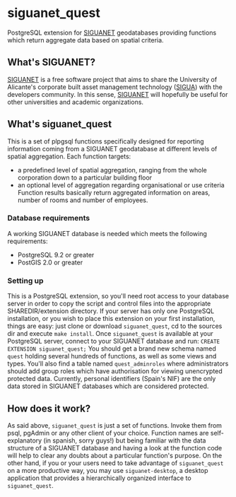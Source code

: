siguanet_quest
==============

PostgreSQL extension for [SIGUANET](https://github.com/labgeo/siguanet-dbsetup) geodatabases providing functions which return aggregate data based on spatial criteria.

## What's SIGUANET?
[SIGUANET](https://github.com/labgeo/siguanet-dbsetup) is a free software project that aims to share the University of Alicante's corporate built asset management technology ([SIGUA](http://www.siagua.ua.es)) with the developers community.
In this sense, [SIGUANET](https://github.com/labgeo/siguanet-dbsetup) will hopefully be useful for other universities and academic organizations.

## What's siguanet_quest
This is a set of plpgsql functions specifically designed for reporting information coming from a SIGUANET geodatabase at different levels of spatial aggregation.
Each function targets:
* a predefined level of spatial aggregation, ranging from the whole corporation down to a particular building floor
* an optional level of aggregation regarding organisational or use criteria
Function results basically return aggregated information on areas, number of rooms and number of employees.

### Database requirements
A working SIGUANET database is needed which meets the following requirements:
* PostgreSQL 9.2 or greater
* PostGIS 2.0 or greater

### Setting up
This is a PostgreSQL extension, so you'll need root access to your database server in order to copy the script and control files into the appropriate SHAREDIR/extension directory.
If your server has only one PostgreSQL installation, or you wish to place this extension on your first installation, things are easy:
just clone or download `siguanet_quest`, cd to the sources dir and execute `make install`.
Once `siguanet_quest` is available at your PostgreSQL server, connect to your SIGUANET database and run:
`CREATE EXTENSION siguanet_quest;`
You should get a brand new schema named `quest` holding several hundreds of functions, as well as some views and types.
You'll also find a table named `quest_adminroles` where administrators should add group roles which have authorisation for viewing unencrypted protected data.
Currently, personal identifiers (Spain's NIF) are the only data stored in SIGUANET databases which are considered protected.

## How does it work?
As said above, `siguanet_quest` is just a set of functions. Invoke them from psql, pgAdmin or any other client of your choice.
Function names are self-explanatory (in spanish, sorry guys!) but being familiar with the data structure of a SIGUANET database and having a look at the function code will help to clear any doubts about a particular function's purpose.
On the other hand, if you or your users need to take advantage of `siguanet_quest` on a more productive way, you may use `siguanet-desktop`, a desktop application that provides a hierarchically organized interface to `siguanet_quest`.
